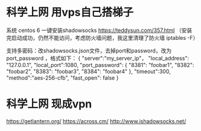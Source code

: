 # 科学上网 用vps自己搭梯子

系统 centos 6 一键安装shadowsocks   https://teddysun.com/357.html （安装完启动成功，仍然不能访问，考虑防火墙问题，我这里清理了防火墙 iptables -F）

支持多密码：改shadowsocks.json文件，去掉port和password，改为 port_password ，格式如下：
{
 "server":"my_server_ip"，
 "local_address": "127.0.0.1",
 "local_port":1080,
  "port_password": {
     "8381": "foobar1",
     "8382": "foobar2",
     "8383": "foobar3",
     "8384": "foobar4"
 },
 "timeout":300,
 "method":"aes-256-cfb",
 "fast_open": false
}
# 科学上网 现成vpn

https://getlantern.org/
https://across.cm/
http://www.ishadowsocks.net/
